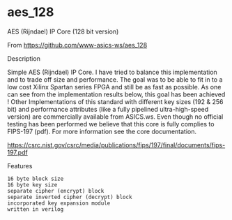# aes_128

AES (Rijndael) IP Core (128 bit version)

From https://github.com/www-asics-ws/aes_128

Description

Simple AES (Rijndael) IP Core. I have tried to balance this implementation and to trade
off size and performance. The goal was to be able to fit in to a low cost Xilinx Spartan
series FPGA and still be as fast as possible. As one can see from the implementation
results below, this goal has been achieved ! Other Implementations of this standard with
different key sizes (192 & 256 bit) and performance attributes (like a fully pipelined
ultra-high-speed version) are commercially available from ASICS.ws. Even though no official
testing has been performed we believe that this core is fully complies to FIPS-197 (pdf).
For more information see the core documentation.

https://csrc.nist.gov/csrc/media/publications/fips/197/final/documents/fips-197.pdf

Features

    16 byte block size
    16 byte key size
    separate cipher (encrypt) block
    separate inverted cipher (decrypt) block
    incorporated key expansion module
    written in verilog
